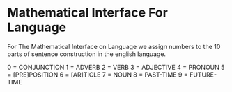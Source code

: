 Mathematical Interface For Language
================================

For The Mathematical Interface on Language we assign numbers to the 10 parts of sentence construction 
in the english language.

0 = CONJUNCTION
1 = ADVERB
2 = VERB
3 = ADJECTIVE
4 = PRONOUN
5 = [PRE]POSITION
6 = [AR]TICLE
7 = NOUN
8 = PAST-TIME
9 = FUTURE-TIME
